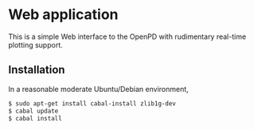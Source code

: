 # Web application

This is a simple Web interface to the OpenPD with rudimentary real-time
plotting support.

## Installation

In a reasonable moderate Ubuntu/Debian environment,

```bash
$ sudo apt-get install cabal-install zlib1g-dev
$ cabal update
$ cabal install
```

